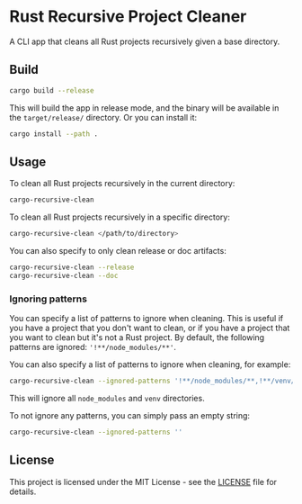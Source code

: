 # Rust Recursive Project Cleaner

A CLI app that cleans all Rust projects recursively given a base directory.

## Build

```bash
cargo build --release
```
This will build the app in release mode, and the binary will be available in the `target/release/` directory. Or you can install it:

```bash
cargo install --path .
```

## Usage

To clean all Rust projects recursively in the current directory:

```bash
cargo-recursive-clean
```

To clean all Rust projects recursively in a specific directory:

```bash
cargo-recursive-clean </path/to/directory>
```

You can also specify to only clean release or doc artifacts:

```bash
cargo-recursive-clean --release
cargo-recursive-clean --doc
```

### Ignoring patterns

You can specify a list of patterns to ignore when cleaning. This is useful if you have a project that you don't want to clean, or if you have a project that you want to clean but it's not a Rust project. By default, the following patterns are ignored: `'!**/node_modules/**'`.

You can also specify a list of patterns to ignore when cleaning, for example:

```bash
cargo-recursive-clean --ignored-patterns '!**/node_modules/**,!**/venv/**'
```

This will ignore all `node_modules` and `venv` directories.

To not ignore any patterns, you can simply pass an empty string:

```bash
cargo-recursive-clean --ignored-patterns ''
```

## License

This project is licensed under the MIT License - see the [LICENSE](LICENSE) file for details.
